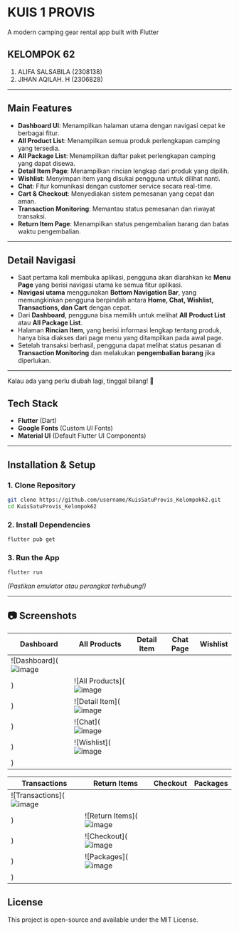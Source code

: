 # KUIS 1 PROVIS

A modern camping gear rental app built with Flutter

## KELOMPOK 62
1. ALIFA SALSABILA (2308138)
2. JIHAN AQILAH. H (2306828)
   
---

## Main Features  
- **Dashboard UI**: Menampilkan halaman utama dengan navigasi cepat ke berbagai fitur.  
- **All Product List**: Menampilkan semua produk perlengkapan camping yang tersedia.  
- **All Package List**: Menampilkan daftar paket perlengkapan camping yang dapat disewa.  
- **Detail Item Page**: Menampilkan rincian lengkap dari produk yang dipilih.  
- **Wishlist**: Menyimpan item yang disukai pengguna untuk dilihat nanti.  
- **Chat**: Fitur komunikasi dengan customer service secara real-time.  
- **Cart & Checkout**: Menyediakan sistem pemesanan yang cepat dan aman.  
- **Transaction Monitoring**: Memantau status pemesanan dan riwayat transaksi.  
- **Return Item Page**: Menampilkan status pengembalian barang dan batas waktu pengembalian.  

---

## Detail Navigasi  
- Saat pertama kali membuka aplikasi, pengguna akan diarahkan ke **Menu Page** yang berisi navigasi utama ke semua fitur aplikasi.  
- **Navigasi utama** menggunakan **Bottom Navigation Bar**, yang memungkinkan pengguna berpindah antara **Home, Chat, Wishlist, Transactions, dan Cart** dengan cepat.  
- Dari **Dashboard**, pengguna bisa memilih untuk melihat **All Product List** atau **All Package List**.  
- Halaman **Rincian Item**, yang berisi informasi lengkap tentang produk, hanya bisa diakses dari page menu yang ditampilkan pada awal page.  
- Setelah transaksi berhasil, pengguna dapat melihat status pesanan di **Transaction Monitoring** dan melakukan **pengembalian barang** jika diperlukan.  

---

Kalau ada yang perlu diubah lagi, tinggal bilang! 🚀

## Tech Stack  
- **Flutter** (Dart)  
- **Google Fonts** (Custom UI Fonts)  
- **Material UI** (Default Flutter UI Components)  

---

## Installation & Setup  
### 1. Clone Repository  
```bash
git clone https://github.com/username/KuisSatuProvis_Kelompok62.git
cd KuisSatuProvis_Kelompok62
```
### 2. Install Dependencies  
```bash
flutter pub get
```
### 3. Run the App  
```bash
flutter run
```
*(Pastikan emulator atau perangkat terhubung!)*  

---

## 📷 Screenshots  
| Dashboard | All Products | Detail Item | Chat Page | Wishlist |  
|-----------|------------|-------------|-----------|----------|  
| ![Dashboard](![image](https://github.com/user-attachments/assets/e5f7d478-424b-4a9e-bdc1-dda78102e17f)
) | ![All Products](![image](https://github.com/user-attachments/assets/4253fed9-e03f-444c-af00-f0b3f5143120)
) | ![Detail Item](![image](https://github.com/user-attachments/assets/05a412ce-7228-429d-84c2-27a04d87e8c4)
) | ![Chat](![image](https://github.com/user-attachments/assets/7015d3b5-a98e-44ca-9826-cd29a5a9da22)
) | ![Wishlist](![image](https://github.com/user-attachments/assets/3bac20ba-a85b-4d0f-ac4c-b454285ad9c4)
) |  

| Transactions | Return Items | Checkout | Packages |  
|-------------|-------------|----------|---------|  
| ![Transactions](![image](https://github.com/user-attachments/assets/b0bf6e34-bfc3-484c-8454-b987f9505115)
) | ![Return Items](![image](https://github.com/user-attachments/assets/f84dd3d2-80be-4fed-82e3-c89278f50266)
) | ![Checkout](![image](https://github.com/user-attachments/assets/eaec2f1c-3162-4f0d-8c6e-623924c704aa)
) | ![Packages](![image](https://github.com/user-attachments/assets/a33dc20c-44c6-41e6-89a5-8cb4aef480b7)
) |  

## License
This project is open-source and available under the MIT License.


